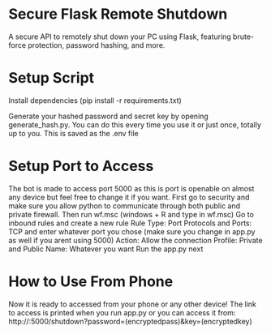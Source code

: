 # Secure Flask Remote Shutdown

A secure API to remotely shut down your PC using Flask, featuring brute-force protection, password hashing, and more.

# Setup Script
Install dependencies (pip install -r requirements.txt)

Generate your hashed password and secret key by opening generate_hash.py. You can do this every time you use it or just once, totally up to you.
This is saved as the .env file

# Setup Port to Access
The bot is made to access port 5000 as this is port is openable on almost any device but feel free to change it if you want.
First go to security and make sure you allow python to communicate through both public and private firewall.
Then run wf.msc (windows + R and type in wf.msc)
Go to inbound rules and create a new rule 
Rule Type: Port
Protocols and Ports: TCP and enter whatever port you chose (make sure you change in app.py as well if you arent using 5000)
Action: Allow the connection
Profile: Private and Public
Name: Whatever you want
Run the app.py next

# How to Use From Phone
Now it is ready to accessed from your phone or any other device! The link to access is printed when you run app.py or you can access it from:
http://<your-ip>:5000/shutdown?password=(encryptedpass)&key=(encryptedkey)
